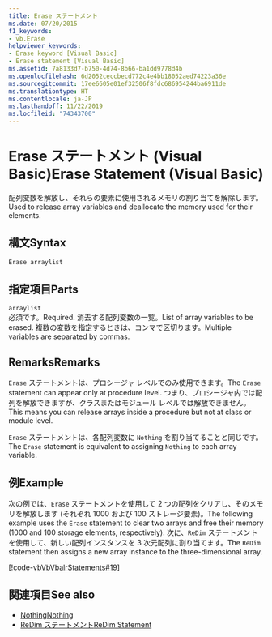 ```yaml
---
title: Erase ステートメント
ms.date: 07/20/2015
f1_keywords:
- vb.Erase
helpviewer_keywords:
- Erase keyword [Visual Basic]
- Erase statement [Visual Basic]
ms.assetid: 7a8133d7-b750-4d74-8b66-ba1dd9778d4b
ms.openlocfilehash: 6d2052ceccbecd772c4e4bb18052aed74223a36e
ms.sourcegitcommit: 17ee6605e01ef32506f8fdc686954244ba6911de
ms.translationtype: HT
ms.contentlocale: ja-JP
ms.lasthandoff: 11/22/2019
ms.locfileid: "74343700"
---
```

# <a name="erase-statement-visual-basic"></a><span data-ttu-id="f9639-102">Erase ステートメント (Visual Basic)</span><span class="sxs-lookup"><span data-stu-id="f9639-102">Erase Statement (Visual Basic)</span></span>
<span data-ttu-id="f9639-103">配列変数を解放し、それらの要素に使用されるメモリの割り当てを解除します。</span><span class="sxs-lookup"><span data-stu-id="f9639-103">Used to release array variables and deallocate the memory used for their elements.</span></span>  
  
## <a name="syntax"></a><span data-ttu-id="f9639-104">構文</span><span class="sxs-lookup"><span data-stu-id="f9639-104">Syntax</span></span>  
  
```vb  
Erase arraylist  
```  
  
## <a name="parts"></a><span data-ttu-id="f9639-105">指定項目</span><span class="sxs-lookup"><span data-stu-id="f9639-105">Parts</span></span>  
 `arraylist`  
 <span data-ttu-id="f9639-106">必須です。</span><span class="sxs-lookup"><span data-stu-id="f9639-106">Required.</span></span> <span data-ttu-id="f9639-107">消去する配列変数の一覧。</span><span class="sxs-lookup"><span data-stu-id="f9639-107">List of array variables to be erased.</span></span> <span data-ttu-id="f9639-108">複数の変数を指定するときは、コンマで区切ります。</span><span class="sxs-lookup"><span data-stu-id="f9639-108">Multiple variables are separated by commas.</span></span>  
  
## <a name="remarks"></a><span data-ttu-id="f9639-109">Remarks</span><span class="sxs-lookup"><span data-stu-id="f9639-109">Remarks</span></span>  
 <span data-ttu-id="f9639-110">`Erase` ステートメントは、プロシージャ レベルでのみ使用できます。</span><span class="sxs-lookup"><span data-stu-id="f9639-110">The `Erase` statement can appear only at procedure level.</span></span> <span data-ttu-id="f9639-111">つまり、プロシージャ内では配列を解放できますが、クラスまたはモジュール レベルでは解放できません。</span><span class="sxs-lookup"><span data-stu-id="f9639-111">This means you can release arrays inside a procedure but not at class or module level.</span></span>  
  
 <span data-ttu-id="f9639-112">`Erase` ステートメントは、各配列変数に `Nothing` を割り当てることと同じです。</span><span class="sxs-lookup"><span data-stu-id="f9639-112">The `Erase` statement is equivalent to assigning `Nothing` to each array variable.</span></span>  
  
## <a name="example"></a><span data-ttu-id="f9639-113">例</span><span class="sxs-lookup"><span data-stu-id="f9639-113">Example</span></span>  
 <span data-ttu-id="f9639-114">次の例では、`Erase` ステートメントを使用して 2 つの配列をクリアし、そのメモリを解放します (それぞれ 1000 および 100 ストレージ要素)。</span><span class="sxs-lookup"><span data-stu-id="f9639-114">The following example uses the `Erase` statement to clear two arrays and free their memory (1000 and 100 storage elements, respectively).</span></span> <span data-ttu-id="f9639-115">次に、`ReDim` ステートメントを使用して、新しい配列インスタンスを 3 次元配列に割り当てます。</span><span class="sxs-lookup"><span data-stu-id="f9639-115">The `ReDim` statement then assigns a new array instance to the three-dimensional array.</span></span>  
  
 [!code-vb[VbVbalrStatements#19](~/samples/snippets/visualbasic/VS_Snippets_VBCSharp/VbVbalrStatements/VB/Class1.vb#19)]  
  
## <a name="see-also"></a><span data-ttu-id="f9639-116">関連項目</span><span class="sxs-lookup"><span data-stu-id="f9639-116">See also</span></span>

- [<span data-ttu-id="f9639-117">Nothing</span><span class="sxs-lookup"><span data-stu-id="f9639-117">Nothing</span></span>](../../../visual-basic/language-reference/nothing.md)
- [<span data-ttu-id="f9639-118">ReDim ステートメント</span><span class="sxs-lookup"><span data-stu-id="f9639-118">ReDim Statement</span></span>](../../../visual-basic/language-reference/statements/redim-statement.md)
